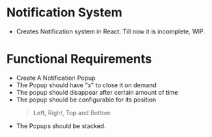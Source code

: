 # Notification System

- Creates Notification system in React. Till now it is incomplete, WIP.

# Functional Requirements
- Create A Notification Popup
- The Popup should have "x" to close it on demand
- The popup should disappear after certain amount of time
- The popup should be configurable for its position 
    > Left, Right, Top and Bottom
- The Popups should be stacked.

